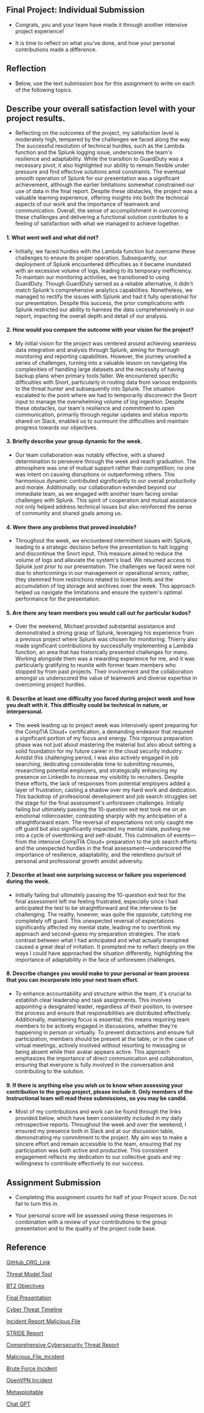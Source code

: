 ## Final Project: Individual Submission

- Congrats, you and your team have made it through another intensive project experience!

- It is time to reflect on what you’ve done, and how your personal contributions made a difference.

## Reflection

- Below, use the text submission box for this assignment to write on each of the following topics.

## Describe your overall satisfaction level with your project results.

- Reflecting on the outcomes of the project, my satisfaction level is moderately high, tempered by the challenges we faced along the way. The successful resolution of technical hurdles, such as the Lambda function and the Splunk logging issue, underscores the team's resilience and adaptability. While the transition to GuardDuty was a necessary pivot, it also highlighted our ability to remain flexible under pressure and find effective solutions amid constraints. The eventual smooth operation of Splunk for our presentation was a significant achievement, although the earlier limitations somewhat constrained our use of data in the final report. Despite these obstacles, the project was a valuable learning experience, offering insights into both the technical aspects of our work and the importance of teamwork and communication. Overall, the sense of accomplishment in overcoming these challenges and delivering a functional solution contributes to a feeling of satisfaction with what we managed to achieve together.

#### 1. What went well and what did not?

- Initially, we faced hurdles with the Lambda function but overcame these challenges to ensure its proper operation. Subsequently, our deployment of Splunk encountered difficulties as it became inundated with an excessive volume of logs, leading to its temporary inefficiency. To maintain our monitoring activities, we transitioned to using GuardDuty. Though GuardDuty served as a reliable alternative, it didn't match Splunk's comprehensive analytics capabilities. Nonetheless, we managed to rectify the issues with Splunk and had it fully operational for our presentation. Despite this success, the prior complications with Splunk restricted our ability to harness the data comprehensively in our report, impacting the overall depth and detail of our analysis.

#### 2. How would you compare the outcome with your vision for the project?

- My initial vision for the project was centered around achieving seamless data integration and analysis through Splunk, aiming for thorough monitoring and reporting capabilities. However, the journey unveiled a series of challenges, turning into a valuable lesson on navigating the complexities of handling large datasets and the necessity of having backup plans when primary tools falter. We encountered specific difficulties with Snort, particularly in routing data from various endpoints to the threat hunter and subsequently into Splunk. The situation escalated to the point where we had to temporarily disconnect the Snort input to manage the overwhelming volume of log ingestion. Despite these obstacles, our team's resilience and commitment to open communication, primarily through regular updates and status reports shared on Slack, enabled us to surmount the difficulties and maintain progress towards our objectives.

#### 3. Briefly describe your group dynamic for the week.

- Our team collaboration was notably effective, with a shared determination to persevere through the week and reach graduation. The atmosphere was one of mutual support rather than competition; no one was intent on causing disruptions or outperforming others. This harmonious dynamic contributed significantly to our overall productivity and morale. Additionally, our collaboration extended beyond our immediate team, as we engaged with another team facing similar challenges with Splunk. This spirit of cooperation and mutual assistance not only helped address technical issues but also reinforced the sense of community and shared goals among us.

#### 4. Were there any problems that proved insoluble?

- Throughout the week, we encountered intermittent issues with Splunk, leading to a strategic decision before the presentation to halt logging and discontinue the Snort input. This measure aimed to reduce the volume of logs and alleviate the system's load. We resumed access to Splunk just prior to our presentation. The challenges we faced were not due to shortcomings in our management or operational errors; rather, they stemmed from restrictions related to license limits and the accumulation of log storage and archives over the week. This approach helped us navigate the limitations and ensure the system's optimal performance for the presentation.

#### 5. Are there any team members you would call out for particular kudos?

- Over the weekend, Michael provided substantial assistance and demonstrated a strong grasp of Splunk, leveraging his experience from a previous project where Splunk was chosen for monitoring. Thierry also made significant contributions by successfully implementing a Lambda function, an area that has historically presented challenges for many. Working alongside them was a rewarding experience for me, and it was particularly gratifying to reunite with former team members who stopped by from past projects. Their involvement and the collaboration amongst us underscored the value of teamwork and diverse expertise in overcoming project hurdles.

#### 6. Describe at least one difficulty you faced during project week and how you dealt with it. This difficulty could be technical in nature, or interpersonal.

- The week leading up to project week was intensively spent preparing for the CompTIA Cloud+ certification, a demanding endeavor that required a significant portion of my focus and energy. This rigorous preparation phase was not just about mastering the material but also about setting a solid foundation for my future career in the cloud security industry. Amidst this challenging period, I was also actively engaged in job searching, dedicating considerable time to submitting resumes, researching potential employers, and strategically enhancing my presence on LinkedIn to increase my visibility to recruiters. Despite these efforts, the lack of responses from potential employers added a layer of frustration, casting a shadow over my hard work and dedication. This backdrop of professional development and job search struggles set the stage for the final assessment's unforeseen challenges. Initially failing but ultimately passing the 10-question exit test took me on an emotional rollercoaster, contrasting sharply with my anticipation of a straightforward exam. The reversal of expectations not only caught me off guard but also significantly impacted my mental state, pushing me into a cycle of overthinking and self-doubt. This culmination of events—from the intensive CompTIA Cloud+ preparation to the job search efforts and the unexpected hurdles in the final assessment—underscored the importance of resilience, adaptability, and the relentless pursuit of personal and professional growth amidst adversity.

#### 7. Describe at least one surprising success or failure you experienced during the week.

- Initially failing but ultimately passing the 10-question exit test for the final assessment left me feeling frustrated, especially since I had anticipated the test to be straightforward and the interview to be challenging. The reality, however, was quite the opposite, catching me completely off guard. This unexpected reversal of expectations significantly affected my mental state, leading me to overthink my approach and second-guess my preparation strategies. The stark contrast between what I had anticipated and what actually transpired caused a great deal of irritation. It prompted me to reflect deeply on the ways I could have approached the situation differently, highlighting the importance of adaptability in the face of unforeseen challenges.

#### 8. Describe changes you would make to your personal or team process that you can incorporate into your next team effort.

- To enhance accountability and structure within the team, it's crucial to establish clear leadership and task assignments. This involves appointing a designated leader, regardless of their position, to oversee the process and ensure that responsibilities are distributed effectively. Additionally, maintaining focus is essential; this means requiring team members to be actively engaged in discussions, whether they're happening in person or virtually. To prevent distractions and ensure full participation, members should be present at the table, or in the case of virtual meetings, actively involved without resorting to messaging or being absent while their avatar appears active. This approach emphasizes the importance of direct communication and collaboration, ensuring that everyone is fully involved in the conversation and contributing to the solution.

#### 9. If there is anything else you wish us to know when assessing your contribution to the group project, please include it. Only members of the Instructional team will read these submissions, so you may be candid.

- Most of my contributions and work can be found through the links provided below, which have been consistently included in my daily retrospective reports. Throughout the week and over the weekend, I ensured my presence both in Slack and at our discussion table, demonstrating my commitment to the project. My aim was to make a sincere effort and remain accessible to the team, ensuring that my participation was both active and productive. This consistent engagement reflects my dedication to our collective goals and my willingness to contribute effectively to our success.

## Assignment Submission

- Completing this assignment counts for half of your Project score. Do not fail to turn this in.

- Your personal score will be assessed using these responses in combination with a review of your contributions to the group presentation and to the quality of the project code base.

## Reference

[GitHub_ORG_Link](https://github.com/Guardian-Techonologies)

[Threat Model Tool](https://docs.google.com/document/d/1mBA3r--VRf65MU3qUy1kVuRjyKn4sTxsCOxZL_7NjPM/edit?usp=sharing) 

[BT2 Objectives](https://docs.google.com/document/d/1CENee0jJHnXUots1-vh4yTrvfEtGZQJ3hoKkyC7Vvcw/edit) 

[Final Presentation](https://docs.google.com/presentation/d/1PXNTB5LqcRvMcqeVXooJWBJadhNDQmEGra5ewaPtrbU/edit?usp=sharing) 

[Cyber Threat Timeline](https://docs.google.com/document/d/1npEi5vH7y1iTvWDnF6qcZFNsLUA-KBFbQxoy5bvC0VY/edit?usp=sharing)

[Incident Report Malicious File](https://docs.google.com/document/d/1M2f_G8YKSRFs1IHtD1-0CxAFnzadKjlmCWD96TvH0UQ/edit?usp=sharing)

[STRIDE Report](https://docs.google.com/document/d/1UQukIQ9ScEVJvBkVB4NXG6SSKMVP9JRtrEL9gu85zhM/edit?usp=sharing)

[Comprehensive Cybersecurity Threat Report](https://docs.google.com/document/d/1TqUUDoLmZ8KFwpQ0UjEeiSPiuYNf09Tc9ve_bI6oAb8/edit?usp=sharing)

[Malicious_File_Incident](https://docs.google.com/document/d/1M2f_G8YKSRFs1IHtD1-0CxAFnzadKjlmCWD96TvH0UQ/edit?usp=sharing)

[Brute Force Incident](https://docs.google.com/document/d/1LeTc7iSxaEZqhNaVnPTrTGRJjPvqQ_rHSA6cQ-Y3jmA/edit?usp=sharing)

[OpenVPN Incident](https://docs.google.com/document/d/1LRrxGPlrf6V_WKLTRxSpd4Iw2M3_NJtAGmPgkIZqYVg/edit?usp=sharing)

[Metasploitable](https://docs.google.com/document/d/1n03nbp_96swp477OnOX3hZz8qVGH0Hdn2_GlONmBFsA/edit?usp=sharing)

[Chat GPT](https://chat.openai.com/share/84e11f49-b669-49d1-b615-167e345e3791)

